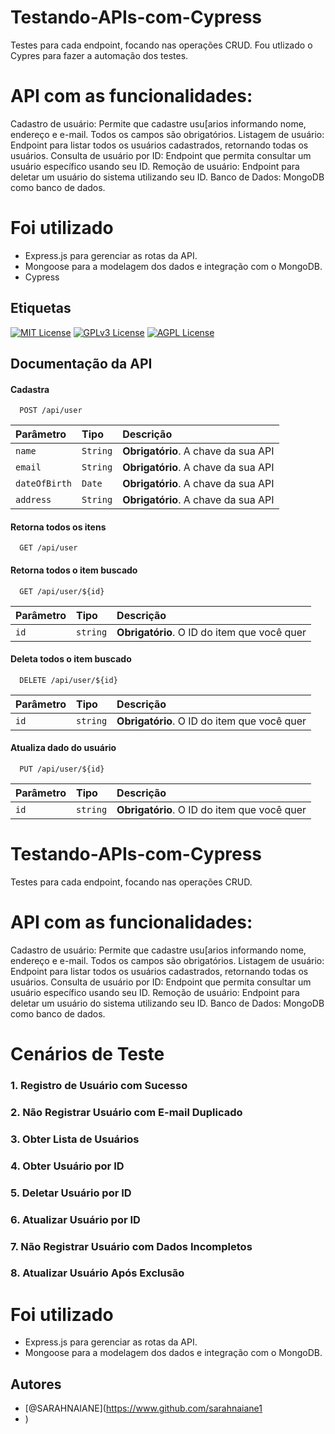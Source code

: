 # Testando-APIs-com-Cypress
Testes para cada endpoint, focando nas operações CRUD. 
Fou utlizado o Cypres para fazer a automação dos testes.

# API com as funcionalidades:
Cadastro de usuário: Permite que  cadastre usu[arios informando nome, endereço e e-mail. Todos os campos são obrigatórios.
Listagem de usuário: Endpoint para listar todos os usuários cadastrados, retornando todas os usuários.
Consulta de usuário por ID: Endpoint que permita consultar um usuário específico usando seu ID.
Remoção de usuário: Endpoint para deletar um usuário do sistema utilizando seu ID.
Banco de Dados:  MongoDB como banco de dados.



# Foi utilizado
- Express.js para gerenciar as rotas da API.
- Mongoose para a modelagem dos dados e integração com o MongoDB.
- Cypress 


  

## Etiquetas


[![MIT License](https://img.shields.io/badge/License-MIT-green.svg)](https://choosealicense.com/licenses/mit/)
[![GPLv3 License](https://img.shields.io/badge/License-GPL%20v3-yellow.svg)](https://opensource.org/licenses/)
[![AGPL License](https://img.shields.io/badge/license-AGPL-blue.svg)](http://www.gnu.org/licenses/agpl-3.0)


## Documentação da API

#### Cadastra 

```http
  POST /api/user
```

| Parâmetro   | Tipo       | Descrição                           |
| :---------- | :--------- | :---------------------------------- |
| `name` | `String` | **Obrigatório**. A chave da sua API |
| `email` | `String` | **Obrigatório**. A chave da sua API |
| `dateOfBirth` | `Date` | **Obrigatório**. A chave da sua API |
| `address` | `String` | **Obrigatório**. A chave da sua API |


#### Retorna todos os itens

```http
  GET /api/user
```


#### Retorna todos o item buscado

```http
  GET /api/user/${id}
```

| Parâmetro   | Tipo       | Descrição                                   |
| :---------- | :--------- | :------------------------------------------ |
| `id`      | `string` | **Obrigatório**. O ID do item que você quer |

#### Deleta todos o item buscado

```http
  DELETE /api/user/${id}
```

| Parâmetro   | Tipo       | Descrição                                   |
| :---------- | :--------- | :------------------------------------------ |
| `id`      | `string` | **Obrigatório**. O ID do item que você quer |

#### Atualiza  dado do usuário

```http
  PUT /api/user/${id}
```

| Parâmetro   | Tipo       | Descrição                                   |
| :---------- | :--------- | :------------------------------------------ |
| `id`      | `string` | **Obrigatório**. O ID do item que você quer |

# Testando-APIs-com-Cypress
Testes para cada endpoint, focando nas operações CRUD. 

# API com as funcionalidades:
Cadastro de usuário: Permite que  cadastre usu[arios informando nome, endereço e e-mail. Todos os campos são obrigatórios.
Listagem de usuário: Endpoint para listar todos os usuários cadastrados, retornando todas os usuários.
Consulta de usuário por ID: Endpoint que permita consultar um usuário específico usando seu ID.
Remoção de usuário: Endpoint para deletar um usuário do sistema utilizando seu ID.
Banco de Dados:  MongoDB como banco de dados.

# Cenários de Teste
### 1. Registro de Usuário com Sucesso
### 2. Não Registrar Usuário com E-mail Duplicado
### 3. Obter Lista de Usuários
### 4. Obter Usuário por ID
### 5. Deletar Usuário por ID
### 6. Atualizar Usuário por ID
### 7. Não Registrar Usuário com Dados Incompletos
### 8. Atualizar Usuário Após Exclusão



# Foi utilizado
- Express.js para gerenciar as rotas da API.
- Mongoose para a modelagem dos dados e integração com o MongoDB.


## Autores
- [@SARAHNAIANE](https://www.github.com/sarahnaiane1
- )

  
